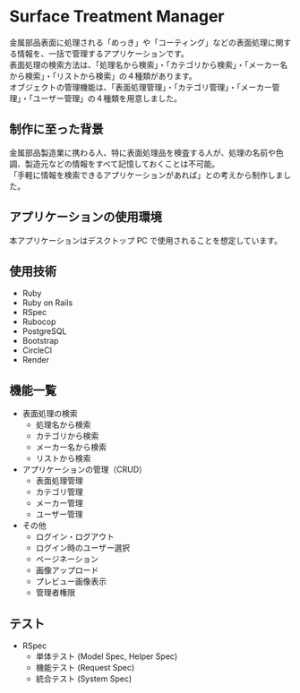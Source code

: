 # Surface Treatment Manager
金属部品表面に処理される「めっき」や「コーティング」などの表面処理に関する情報を、一括で管理するアプリケーションです。<br>
表面処理の検索方法は、「処理名から検索」・「カテゴリから検索」・「メーカー名から検索」・「リストから検索」の４種類があります。<br>
オブジェクトの管理機能は、「表面処理管理」・「カテゴリ管理」・「メーカー管理」・「ユーザー管理」の４種類を用意しました。

## 制作に至った背景
金属部品製造業に携わる人、特に表面処理品を検査する人が、処理の名前や色調、製造元などの情報をすべて記憶しておくことは不可能。<br>
「手軽に情報を検索できるアプリケーションがあれば」との考えから制作しました。<br>

## アプリケーションの使用環境
本アプリケーションはデスクトップ PC で使用されることを想定しています。

## 使用技術
- Ruby
- Ruby on Rails
- RSpec
- Rubocop
- PostgreSQL
- Bootstrap
- CircleCI
- Render

## 機能一覧
- 表面処理の検索
  - 処理名から検索
  - カテゴリから検索
  - メーカー名から検索
  - リストから検索
- アプリケーションの管理（CRUD）
  - 表面処理管理
  - カテゴリ管理
  - メーカー管理
  - ユーザー管理
- その他
  - ログイン・ログアウト
  - ログイン時のユーザー選択
  - ページネーション
  - 画像アップロード
  - プレビュー画像表示
  - 管理者権限

## テスト
- RSpec
  - 単体テスト (Model Spec, Helper Spec)
  - 機能テスト (Request Spec)
  - 統合テスト (System Spec)
